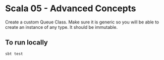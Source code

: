 # Scala 05 - Advanced Concepts

Create a custom Queue Class. Make sure it is generic so you will be able to create an instance of any type. It should be immutable.

## To run locally

`sbt test`
